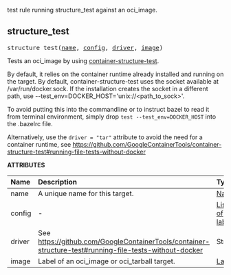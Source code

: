<!-- Generated with Stardoc: http://skydoc.bazel.build -->

test rule running structure_test against an oci_image.

<a id="#structure_test"></a>

## structure_test

<pre>
structure_test(<a href="#structure_test-name">name</a>, <a href="#structure_test-config">config</a>, <a href="#structure_test-driver">driver</a>, <a href="#structure_test-image">image</a>)
</pre>

Tests an oci_image by using [container-structure-test](https://github.com/GoogleContainerTools/container-structure-test).

By default, it relies on the container runtime already installed and running on the target.
By default, container-structure-test uses the socket available at /var/run/docker.sock. If the installation
creates the socket in a different path, use --test_env=DOCKER_HOST='unix://<path_to_sock>'.

To avoid putting this into the commandline or to instruct bazel to read it from terminal environment, 
simply drop `test --test_env=DOCKER_HOST` into the .bazelrc file.

Alternatively, use the `driver = "tar"` attribute to avoid the need for a container runtime, see
https://github.com/GoogleContainerTools/container-structure-test#running-file-tests-without-docker


**ATTRIBUTES**


| Name  | Description | Type | Mandatory | Default |
| :------------- | :------------- | :------------- | :------------- | :------------- |
| <a id="structure_test-name"></a>name |  A unique name for this target.   | <a href="https://bazel.build/docs/build-ref.html#name">Name</a> | required |  |
| <a id="structure_test-config"></a>config |  -   | <a href="https://bazel.build/docs/build-ref.html#labels">List of labels</a> | required |  |
| <a id="structure_test-driver"></a>driver |  See https://github.com/GoogleContainerTools/container-structure-test#running-file-tests-without-docker   | String | optional | "docker" |
| <a id="structure_test-image"></a>image |  Label of an oci_image or oci_tarball target.   | <a href="https://bazel.build/docs/build-ref.html#labels">Label</a> | optional | None |


